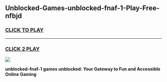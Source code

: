 
## Unblocked-Games-unblocked-fnaf-1-Play-Free-nfbjd
<h3>
<a href="https://premium76.site?title=unblocked-fnaf-1&ref=21A">CLICK TO PLAY</a></h3>
<hr>

<h3>
<a href="https://premium76.site?title=unblocked-fnaf-1&ref=21A">CLICK 2 PLAY</a>
  
</h3>

<a href="https://premium76.site?title=unblocked-fnaf-1&ref=21A"><img src="https://clearcache.store/games.png"></a>


**unblocked-fnaf-1 games unblocked: Your Gateway to Fun and Accessible Online Gaming**
